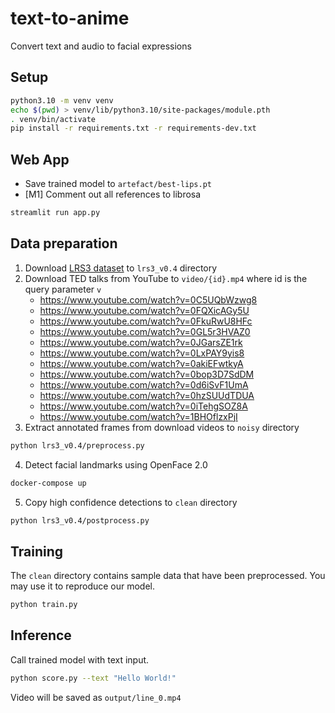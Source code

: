 # text-to-anime

Convert text and audio to facial expressions

## Setup

```bash
python3.10 -m venv venv
echo $(pwd) > venv/lib/python3.10/site-packages/module.pth
. venv/bin/activate
pip install -r requirements.txt -r requirements-dev.txt
```

## Web App

- Save trained model to `artefact/best-lips.pt`
- [M1] Comment out all references to librosa

```bash
streamlit run app.py
```

## Data preparation

1. Download [LRS3 dataset](https://www.robots.ox.ac.uk/~vgg/data/lip_reading/lrs3.html) to `lrs3_v0.4` directory
2. Download TED talks from YouTube to `video/{id}.mp4` where id is the query parameter `v`
   - https://www.youtube.com/watch?v=0C5UQbWzwg8
   - https://www.youtube.com/watch?v=0FQXicAGy5U
   - https://www.youtube.com/watch?v=0FkuRwU8HFc
   - https://www.youtube.com/watch?v=0GL5r3HVAZ0
   - https://www.youtube.com/watch?v=0JGarsZE1rk
   - https://www.youtube.com/watch?v=0LxPAY9yis8
   - https://www.youtube.com/watch?v=0akiEFwtkyA
   - https://www.youtube.com/watch?v=0bop3D7SdDM
   - https://www.youtube.com/watch?v=0d6iSvF1UmA
   - https://www.youtube.com/watch?v=0hzSUUdTDUA
   - https://www.youtube.com/watch?v=0iTehgSOZ8A
   - https://www.youtube.com/watch?v=1BHOflzxPjI
3. Extract annotated frames from download videos to `noisy` directory

```bash
python lrs3_v0.4/preprocess.py
```

4. Detect facial landmarks using OpenFace 2.0

```bash
docker-compose up
```

5. Copy high confidence detections to `clean` directory

```bash
python lrs3_v0.4/postprocess.py
```

## Training

The `clean` directory contains sample data that have been preprocessed. You may use it to reproduce our model.

```bash
python train.py
```

## Inference

Call trained model with text input.

```bash
python score.py --text "Hello World!"
```

Video will be saved as `output/line_0.mp4`
